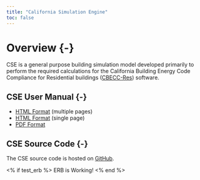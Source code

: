 ```yaml
---
title: "California Simulation Engine"
toc: false
---
```


# Overview {-}

CSE is a general purpose building simulation model developed primarily to perform the required calculations for the California Building Energy Code Compliance for Residential buildings ([CBECC-Res](http://www.bwilcox.com/BEES/BEES.html)) software.

## CSE User Manual {-}

- [HTML Format](cse-user-manual/index.html) (multiple pages)
- [HTML Format](cse-user-manual.html) (single page)
- [PDF Format](pdfs/cse-user-manual.pdf)

## CSE Source Code {-}

The CSE source code is hosted on [GitHub](https://github.com/cse-sim/cse).

<% if test_erb %>
ERB is Working!
<% end %>
